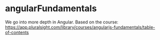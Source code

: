 # angularFundamentals
We go into more depth in Angular. Based on the course: https://app.pluralsight.com/library/courses/angularjs-fundamentals/table-of-contents
